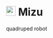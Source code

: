 <p> <H1> <img src="http://svejer.com/pic12/water_3.png" height="26"> Mizu </H1> </p>
quadruped robot



